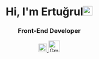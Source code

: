 <!--
**ertugrulevrensel/ertugrulevrensel** is a ✨ _special_ ✨ repository because its `README.md` (this file) appears on your GitHub profile.

Here are some ideas to get you started:

- 🔭 I’m currently working on ...
- 🌱 I’m currently learning ...
- 👯 I’m looking to collaborate on ...
- 🤔 I’m looking for help with ...
- 💬 Ask me about ...
- 📫 How to reach me: ...
- 😄 Pronouns: ...
- ⚡ Fun fact: ...
-->
<h1 align="center">Hi, I'm Ertuğrul<img src="https://media.giphy.com/media/hvRJCLFzcasrR4ia7z/giphy.gif" width="25px"></h1>
<h3 align="center">Front-End Developer</h3>
<div align="center" display="flex">
<a href="https://www.linkedin.com/in/ertugrulevrensel/">
 <img alt="Linkedin" width="22px" src="https://raw.githubusercontent.com/peterthehan/peterthehan/master/assets/linkedin.svg" />
</a>
<a href="mailto:ertugrulevrensel@gmail.com">
<img alt="Gmail" width="30px" src="https://raw.githubusercontent.com/jzsfkzm/color-icons-for-gmail/master/resources/Gmail-Icon.png" />
</a>
</div>
